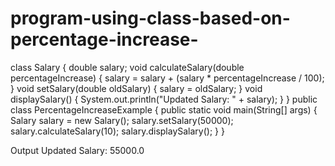 # program-using-class-based-on-percentage-increase-
class Salary {
    double salary;
    void calculateSalary(double percentageIncrease) {
        salary = salary + (salary * percentageIncrease / 100);
    }
    void setSalary(double oldSalary) {
        salary = oldSalary;
    }
    void displaySalary() {
        System.out.println("Updated Salary: " + salary);
    }
}
public class PercentageIncreaseExample {
    public static void main(String[] args) {
        Salary salary = new Salary();
        salary.setSalary(50000);
        salary.calculateSalary(10);
        salary.displaySalary();
    }
}

Output 
Updated Salary: 55000.0

